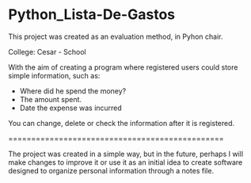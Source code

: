 # Python_Lista-De-Gastos
This project was created as an evaluation method, in Pyhon chair.

College: Cesar - School

With the aim of creating a program where registered users could store simple information, such as:

- Where did he spend the money?
- The amount spent.
- Date the expense was incurred

You can change, delete or check the information after it is registered.

===============================================

  The project was created in a simple way, but in the future, perhaps I will make changes to improve it or use it as an initial idea to create software designed to organize personal information through a notes file.

